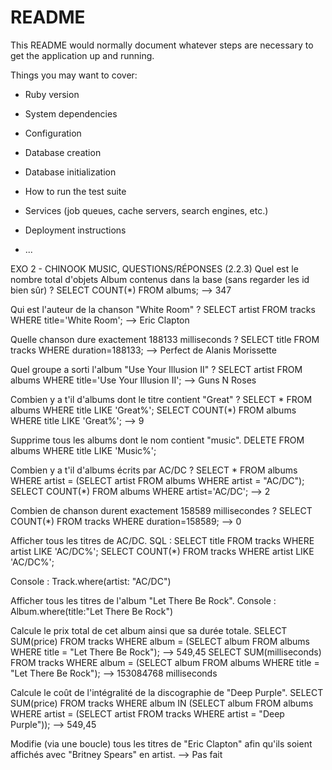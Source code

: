 # README

This README would normally document whatever steps are necessary to get the
application up and running.

Things you may want to cover:

* Ruby version

* System dependencies

* Configuration

* Database creation

* Database initialization

* How to run the test suite

* Services (job queues, cache servers, search engines, etc.)

* Deployment instructions

* ...


EXO 2 - CHINOOK MUSIC, QUESTIONS/RÉPONSES (2.2.3)
Quel est le nombre total d'objets Album contenus dans la base (sans regarder les id bien sûr) ?
SELECT COUNT(*) FROM albums;
--> 347

Qui est l'auteur de la chanson "White Room" ?
SELECT artist FROM tracks WHERE title='White Room';
--> Eric Clapton

Quelle chanson dure exactement 188133 milliseconds ?
SELECT title FROM tracks WHERE duration=188133;
--> Perfect de Alanis Morissette

Quel groupe a sorti l'album "Use Your Illusion II" ?
SELECT artist FROM albums WHERE title='Use Your Illusion II';
--> Guns N Roses

Combien y a t'il d'albums dont le titre contient "Great" ?
SELECT * FROM albums WHERE title LIKE 'Great%';
SELECT COUNT(*) FROM albums WHERE title LIKE 'Great%';
--> 9

Supprime tous les albums dont le nom contient "music".
DELETE FROM albums WHERE title LIKE 'Music%';

Combien y a t'il d'albums écrits par AC/DC ?
SELECT * FROM albums WHERE artist = (SELECT artist FROM albums WHERE artist = "AC/DC");
SELECT COUNT(*) FROM albums WHERE artist='AC/DC';
--> 2

Combien de chanson durent exactement 158589 millisecondes ?
SELECT COUNT(*) FROM tracks WHERE duration=158589;
--> 0

Afficher tous les titres de AC/DC.
SQL :
SELECT title FROM tracks WHERE artist LIKE 'AC/DC%';
SELECT COUNT(*) FROM tracks WHERE artist LIKE 'AC/DC%';

Console :
Track.where(artist: "AC/DC")

Afficher tous les titres de l'album "Let There Be Rock".
Console :
Album.where(title:"Let There Be Rock")

Calcule le prix total de cet album ainsi que sa durée totale.
SELECT SUM(price) FROM tracks WHERE album = (SELECT album FROM albums WHERE title = "Let There Be Rock");
--> 549,45
SELECT SUM(milliseconds) FROM tracks WHERE album = (SELECT album FROM albums WHERE title = "Let There Be Rock");
--> 153084768 milliseconds

Calcule le coût de l'intégralité de la discographie de "Deep Purple".
SELECT SUM(price) FROM tracks WHERE album IN (SELECT album FROM albums WHERE artist = (SELECT artist FROM tracks WHERE artist = "Deep Purple"));
--> 549,45

Modifie (via une boucle) tous les titres de "Eric Clapton" afin qu'ils soient affichés avec "Britney Spears" en artist.
--> Pas fait